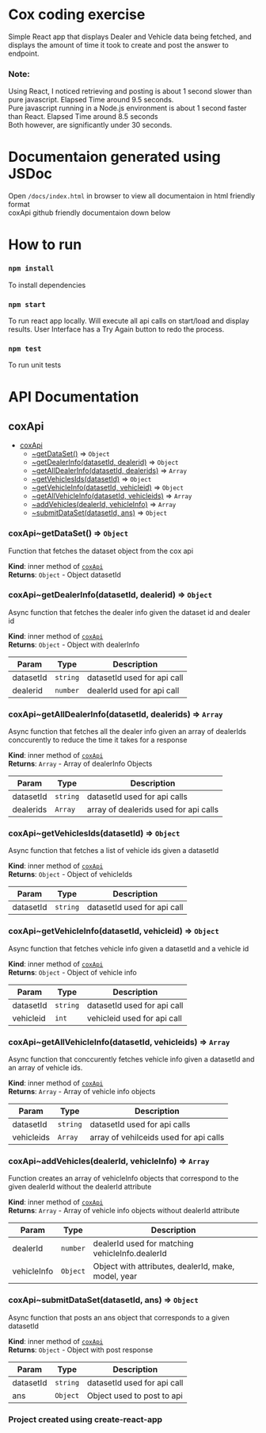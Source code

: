 # Cox coding exercise

Simple React app that displays Dealer and Vehicle data being fetched, and
displays the amount of time it took to create and post the answer to endpoint.

### Note:

Using React, I noticed retrieving and posting is about 1 second slower than pure javascript. Elapsed Time around 9.5 seconds. <br>
Pure javascript running in a Node.js environment is about 1 second faster than React. Elapsed Time around 8.5 seconds <br>
Both however, are significantly under 30 seconds.

# Documentaion generated using JSDoc

Open `/docs/index.html` in browser to view all documentaion in html friendly format<br>
coxApi github friendly documentaion down below <br>

# How to run

### `npm install`

To install dependencies

### `npm start`

To run react app locally. Will execute all api calls on start/load and display results.
User Interface has a Try Again button to redo the process.

### `npm test`

To run unit tests

# API Documentation

<a name="module_coxApi"></a>

## coxApi

- [coxApi](#module_coxApi)
  - [~getDataSet()](#module_coxApi..getDataSet) ⇒ <code>Object</code>
  - [~getDealerInfo(datasetId, dealerid)](#module_coxApi..getDealerInfo) ⇒ <code>Object</code>
  - [~getAllDealerInfo(datasetId, dealerids)](#module_coxApi..getAllDealerInfo) ⇒ <code>Array</code>
  - [~getVehiclesIds(datasetId)](#module_coxApi..getVehiclesIds) ⇒ <code>Object</code>
  - [~getVehicleInfo(datasetId, vehicleid)](#module_coxApi..getVehicleInfo) ⇒ <code>Object</code>
  - [~getAllVehicleInfo(datasetId, vehicleids)](#module_coxApi..getAllVehicleInfo) ⇒ <code>Array</code>
  - [~addVehicles(dealerId, vehicleInfo)](#module_coxApi..addVehicles) ⇒ <code>Array</code>
  - [~submitDataSet(datasetId, ans)](#module_coxApi..submitDataSet) ⇒ <code>Object</code>

<a name="module_coxApi..getDataSet"></a>

### coxApi~getDataSet() ⇒ <code>Object</code>

Function that fetches the dataset object from the cox api

**Kind**: inner method of [<code>coxApi</code>](#module_coxApi)  
**Returns**: <code>Object</code> - Object datasetId  
<a name="module_coxApi..getDealerInfo"></a>

### coxApi~getDealerInfo(datasetId, dealerid) ⇒ <code>Object</code>

Async function that fetches the dealer info given the dataset id and dealer id

**Kind**: inner method of [<code>coxApi</code>](#module_coxApi)  
**Returns**: <code>Object</code> - Object with dealerInfo

| Param     | Type                | Description                 |
| --------- | ------------------- | --------------------------- |
| datasetId | <code>string</code> | datasetId used for api call |
| dealerid  | <code>number</code> | dealerId used for api call  |

<a name="module_coxApi..getAllDealerInfo"></a>

### coxApi~getAllDealerInfo(datasetId, dealerids) ⇒ <code>Array</code>

Async function that fetches all the dealer info given an array of dealerIds
conccurently to reduce the time it takes for a response

**Kind**: inner method of [<code>coxApi</code>](#module_coxApi)  
**Returns**: <code>Array</code> - Array of dealerInfo Objects

| Param     | Type                | Description                           |
| --------- | ------------------- | ------------------------------------- |
| datasetId | <code>string</code> | datasetId used for api calls          |
| dealerids | <code>Array</code>  | array of dealerids used for api calls |

<a name="module_coxApi..getVehiclesIds"></a>

### coxApi~getVehiclesIds(datasetId) ⇒ <code>Object</code>

Async function that fetches a list of vehicle ids given a datasetId

**Kind**: inner method of [<code>coxApi</code>](#module_coxApi)  
**Returns**: <code>Object</code> - Object of vehicleIds

| Param     | Type                | Description                 |
| --------- | ------------------- | --------------------------- |
| datasetId | <code>string</code> | datasetId used for api call |

<a name="module_coxApi..getVehicleInfo"></a>

### coxApi~getVehicleInfo(datasetId, vehicleid) ⇒ <code>Object</code>

Async function that fetches vehicle info given a datasetId and a vehicle id

**Kind**: inner method of [<code>coxApi</code>](#module_coxApi)  
**Returns**: <code>Object</code> - Object of vehicle info

| Param     | Type                | Description                 |
| --------- | ------------------- | --------------------------- |
| datasetId | <code>string</code> | datasetId used for api call |
| vehicleid | <code>int</code>    | vehicleid used for api call |

<a name="module_coxApi..getAllVehicleInfo"></a>

### coxApi~getAllVehicleInfo(datasetId, vehicleids) ⇒ <code>Array</code>

Async function that conccurently fetches vehicle info given a datasetId and
an array of vehicle ids.

**Kind**: inner method of [<code>coxApi</code>](#module_coxApi)  
**Returns**: <code>Array</code> - Array of vehicle info objects

| Param      | Type                | Description                            |
| ---------- | ------------------- | -------------------------------------- |
| datasetId  | <code>string</code> | datasetId used for api calls           |
| vehicleids | <code>Array</code>  | array of vehilceids used for api calls |

<a name="module_coxApi..addVehicles"></a>

### coxApi~addVehicles(dealerId, vehicleInfo) ⇒ <code>Array</code>

Function creates an array of vehicleInfo objects that correspond to the given
dealerId without the dealerId attribute

**Kind**: inner method of [<code>coxApi</code>](#module_coxApi)  
**Returns**: <code>Array</code> - Array of vehicle info objects without dealerId attribute

| Param       | Type                | Description                                         |
| ----------- | ------------------- | --------------------------------------------------- |
| dealerId    | <code>number</code> | dealerId used for matching vehicleInfo.dealerId     |
| vehicleInfo | <code>Object</code> | Object with attributes, dealerId, make, model, year |

<a name="module_coxApi..submitDataSet"></a>

### coxApi~submitDataSet(datasetId, ans) ⇒ <code>Object</code>

Async function that posts an ans object that corresponds to a given datasetId

**Kind**: inner method of [<code>coxApi</code>](#module_coxApi)  
**Returns**: <code>Object</code> - Object with post response

| Param     | Type                | Description                 |
| --------- | ------------------- | --------------------------- |
| datasetId | <code>string</code> | datasetId used for api call |
| ans       | <code>Object</code> | Object used to post to api  |

### Project created using create-react-app
